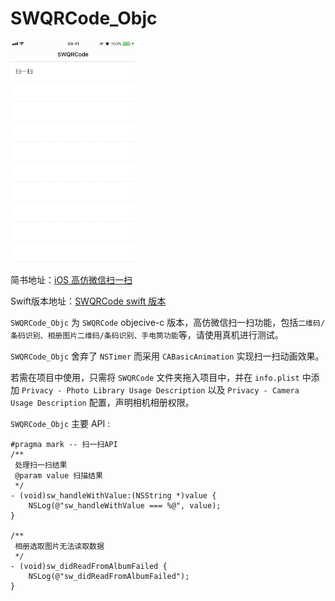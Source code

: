 # SWQRCode_Objc

![image](https://github.com/RockChanel/SWGIF/blob/master/SWQRCode/SWQRCode.gif)

简书地址：[iOS 高仿微信扫一扫](https://www.jianshu.com/p/1fc34089adf5)

Swift版本地址：[SWQRCode swift 版本](https://github.com/RockChanel/SWQRCode_Swift)

`SWQRCode_Objc` 为 `SWQRCode` objecive-c 版本，高仿微信扫一扫功能，包括`二维码/条码识别、相册图片二维码/条码识别、手电筒功能`等，请使用真机进行测试。

`SWQRCode_Objc` 舍弃了 `NSTimer` 而采用 `CABasicAnimation` 实现扫一扫动画效果。

若需在项目中使用，只需将 `SWQRCode` 文件夹拖入项目中，并在 `info.plist` 中添加 `Privacy - Photo Library Usage Description` 以及 `Privacy - Camera Usage Description` 配置，声明相机相册权限。
 
`SWQRCode_Objc` 主要 API :

    #pragma mark -- 扫一扫API
    /**
     处理扫一扫结果
     @param value 扫描结果
     */
    - (void)sw_handleWithValue:(NSString *)value {
        NSLog(@"sw_handleWithValue === %@", value);
    }
    
    /**
     相册选取图片无法读取数据
     */
    - (void)sw_didReadFromAlbumFailed {
        NSLog(@"sw_didReadFromAlbumFailed");
    }

